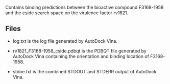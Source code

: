 Contains binding predictions between the bioactive compound F3168-1958 and the cside search space on the virulence factor rv1821.

## Files

- log.txt is the log file generated by AutoDock Vina.

- rv1821_F3168-1958_cside.pdbqt is the PDBQT file generated by AutoDock Vina containing the orientation and binding location of F3168-1958.

- stdoe.txt is the combined STDOUT and STDERR output of AutoDock Vina.

